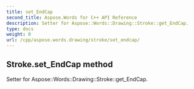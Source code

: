 ```yaml
---
title: set_EndCap
second_title: Aspose.Words for C++ API Reference
description: Setter for Aspose::Words::Drawing::Stroke::get_EndCap. 
type: docs
weight: 0
url: /cpp/aspose.words.drawing/stroke/set_endcap/
---
```

## Stroke.set_EndCap method


Setter for Aspose::Words::Drawing::Stroke::get_EndCap. 

